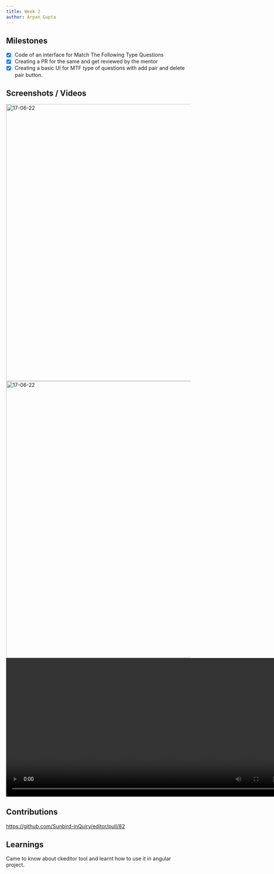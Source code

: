 ```yaml
---
title: Week 2
author: Arpan Gupta
---
```


## Milestones
- [x] Code of an interface for Match The Following Type Questions
- [x] Creating a PR for the same and get reviewed by the mentor
- [x] Creating a basic UI for MTF type of questions with add pair and delete pair button.

## Screenshots / Videos
<img width="755" alt="17-06-22" src="https://github.com/Code4GovTech/c4gt-milestones/assets/98040726/486aa0eb-7c20-4fe4-b4e3-c7d87c63c6ce"/>
<img width="755" alt="17-06-22" src="https://github.com/Code4GovTech/c4gt-milestones/assets/98040726/dc940ab4-ebc5-4b37-9849-434c20196f02"/>
<video width="755" controls>
    <source src="https://github.com/Code4GovTech/c4gt-milestones/assets/98040726/6f20d667-a0ee-4fb5-bcb4-be48dfa57845" type="video/mp4"></source>
</video>

## Contributions
https://github.com/Sunbird-inQuiry/editor/pull/82

## Learnings
Came to know about ckeditor tool and learnt how to use it in angular project.